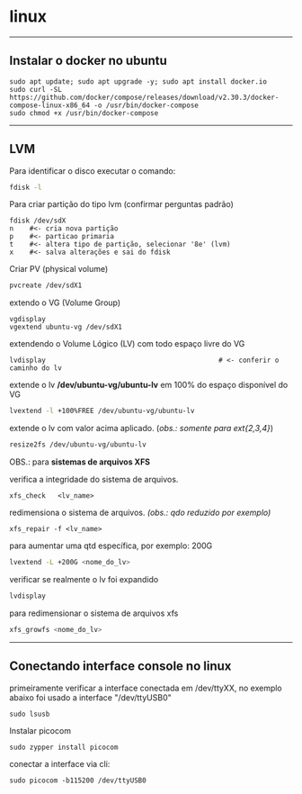 # linux

---
## Instalar o docker no ubuntu

```bash=
sudo apt update; sudo apt upgrade -y; sudo apt install docker.io
sudo curl -SL https://github.com/docker/compose/releases/download/v2.30.3/docker-compose-linux-x86_64 -o /usr/bin/docker-compose
sudo chmod +x /usr/bin/docker-compose
```



---
## LVM 

Para identificar o disco executar o comando:
```bash
fdisk -l
```

Para criar partição do tipo lvm (confirmar perguntas padrão)
```bash=
fdisk /dev/sdX
n    #<- cria nova partição 
p    #<- particao primaria
t    #<- altera tipo de partição, selecionar '8e' (lvm)
x    #<- salva alterações e sai do fdisk
```

Criar PV (physical volume)
```bash
pvcreate /dev/sdX1
```

extendo o VG (Volume Group) 
```bash=
vgdisplay 
vgextend ubuntu-vg /dev/sdX1
```

extendendo o Volume Lógico (LV) com todo espaço livre do VG
```bash=
lvdisplay                                           # <- conferir o caminho do lv
```

extende o lv **/dev/ubuntu-vg/ubuntu-lv** em 100% do espaço disponível do VG
```bash
lvextend -l +100%FREE /dev/ubuntu-vg/ubuntu-lv
```

extende o lv com valor acima aplicado. (*obs.: somente para ext{2,3,4}*)
```bash
resize2fs /dev/ubuntu-vg/ubuntu-lv              
```

OBS.: para **sistemas de arquivos XFS**

verifica a integridade do sistema de arquivos.
```bash= 
xfs_check   <lv_name>
```

redimensiona o sistema de arquivos. *(obs.: qdo reduzido por exemplo)*
```bash= 
xfs_repair -f <lv_name>
```

para aumentar uma qtd específica, por exemplo: 200G
```bash
lvextend -L +200G <nome_do_lv>
```

verificar se realmente o lv foi expandido
```bash
lvdisplay
```

para redimensionar o sistema de arquivos xfs
```bash
xfs_growfs <nome_do_lv>
```






---
## Conectando interface console no linux
primeiramente verificar a interface conectada em /dev/ttyXX, no exemplo abaixo foi usado a interface "/dev/ttyUSB0"
```bash=
sudo lsusb
```

Instalar picocom
```bash=
sudo zypper install picocom 
```

conectar a interface via cli: 
```bash=
sudo picocom -b115200 /dev/ttyUSB0
```
